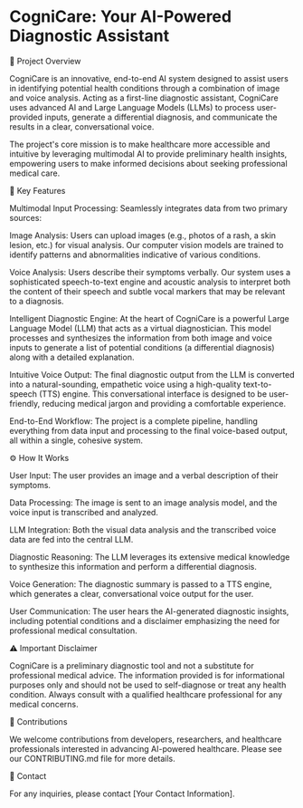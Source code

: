 # CogniCare: Your AI-Powered Diagnostic Assistant

📝 Project Overview

CogniCare is an innovative, end-to-end AI system designed to assist users in identifying potential health conditions through a combination of image and voice analysis. Acting as a first-line diagnostic assistant, CogniCare uses advanced AI and Large Language Models (LLMs) to process user-provided inputs, generate a differential diagnosis, and communicate the results in a clear, conversational voice.

The project's core mission is to make healthcare more accessible and intuitive by leveraging multimodal AI to provide preliminary health insights, empowering users to make informed decisions about seeking professional medical care.

🚀 Key Features

Multimodal Input Processing: Seamlessly integrates data from two primary sources:

Image Analysis: Users can upload images (e.g., photos of a rash, a skin lesion, etc.) for visual analysis. Our computer vision models are trained to identify patterns and abnormalities indicative of various conditions.

Voice Analysis: Users describe their symptoms verbally. Our system uses a sophisticated speech-to-text engine and acoustic analysis to interpret both the content of their speech and subtle vocal markers that may be relevant to a diagnosis.

Intelligent Diagnostic Engine: At the heart of CogniCare is a powerful Large Language Model (LLM) that acts as a virtual diagnostician. This model processes and synthesizes the information from both image and voice inputs to generate a list of potential conditions (a differential diagnosis) along with a detailed explanation.

Intuitive Voice Output: The final diagnostic output from the LLM is converted into a natural-sounding, empathetic voice using a high-quality text-to-speech (TTS) engine. This conversational interface is designed to be user-friendly, reducing medical jargon and providing a comfortable experience.

End-to-End Workflow: The project is a complete pipeline, handling everything from data input and processing to the final voice-based output, all within a single, cohesive system.

⚙️ How It Works

User Input: The user provides an image and a verbal description of their symptoms.

Data Processing: The image is sent to an image analysis model, and the voice input is transcribed and analyzed.

LLM Integration: Both the visual data analysis and the transcribed voice data are fed into the central LLM.

Diagnostic Reasoning: The LLM leverages its extensive medical knowledge to synthesize this information and perform a differential diagnosis.

Voice Generation: The diagnostic summary is passed to a TTS engine, which generates a clear, conversational voice output for the user.

User Communication: The user hears the AI-generated diagnostic insights, including potential conditions and a disclaimer emphasizing the need for professional medical consultation.

⚠️ Important Disclaimer

CogniCare is a preliminary diagnostic tool and not a substitute for professional medical advice. The information provided is for informational purposes only and should not be used to self-diagnose or treat any health condition. Always consult with a qualified healthcare professional for any medical concerns.

🤝 Contributions

We welcome contributions from developers, researchers, and healthcare professionals interested in advancing AI-powered healthcare. Please see our CONTRIBUTING.md file for more details.

📧 Contact

For any inquiries, please contact [Your Contact Information].
